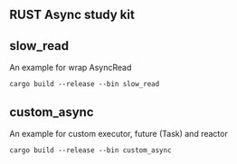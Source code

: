 RUST Async study kit
---

## slow_read

An example for wrap AsyncRead

```
cargo build --release --bin slow_read
```

## custom_async

An example for custom executor, future (Task) and reactor 

```
cargo build --release --bin custom_async
```


